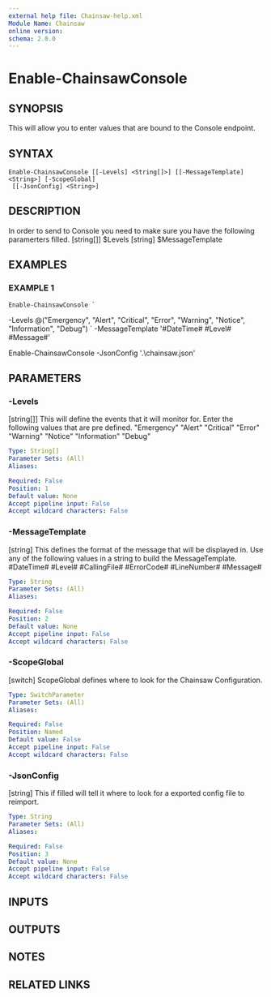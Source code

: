 ```yaml
---
external help file: Chainsaw-help.xml
Module Name: Chainsaw
online version:
schema: 2.0.0
---
```


# Enable-ChainsawConsole

## SYNOPSIS
This will allow you to enter values that are bound to the Console endpoint.

## SYNTAX

```
Enable-ChainsawConsole [[-Levels] <String[]>] [[-MessageTemplate] <String>] [-ScopeGlobal]
 [[-JsonConfig] <String>]
```

## DESCRIPTION
In order to send to Console you need to make sure you have the following paramerters filled.
\[string\[\]\]  $Levels
\[string\]    $MessageTemplate

## EXAMPLES

### EXAMPLE 1
```
Enable-ChainsawConsole `
```

-Levels @("Emergency", "Alert", "Critical", "Error", "Warning", "Notice", "Information", "Debug") \`
    -MessageTemplate '#DateTime# #Level# #Message#'

Enable-ChainsawConsole -JsonConfig '.\chainsaw.json'

## PARAMETERS

### -Levels
\[string\[\]\] This will define the events that it will monitor for. 
Enter the following values that are pre defined.
    "Emergency"
    "Alert"
    "Critical"
    "Error"
    "Warning"
    "Notice"
    "Information"
    "Debug"

```yaml
Type: String[]
Parameter Sets: (All)
Aliases:

Required: False
Position: 1
Default value: None
Accept pipeline input: False
Accept wildcard characters: False
```

### -MessageTemplate
\[string\] This defines the format of the message that will be displayed in. 
Use any of the following values in a string to build the MessageTemplate.
    #DateTime#
    #Level#
    #CallingFile#
    #ErrorCode#
    #LineNumber#
    #Message#

```yaml
Type: String
Parameter Sets: (All)
Aliases:

Required: False
Position: 2
Default value: None
Accept pipeline input: False
Accept wildcard characters: False
```

### -ScopeGlobal
\[switch\] ScopeGlobal defines where to look for the Chainsaw Configuration.

```yaml
Type: SwitchParameter
Parameter Sets: (All)
Aliases:

Required: False
Position: Named
Default value: False
Accept pipeline input: False
Accept wildcard characters: False
```

### -JsonConfig
\[string\] This if filled will tell it where to look for a exported config file to reimport.

```yaml
Type: String
Parameter Sets: (All)
Aliases:

Required: False
Position: 3
Default value: None
Accept pipeline input: False
Accept wildcard characters: False
```

## INPUTS

## OUTPUTS

## NOTES

## RELATED LINKS
